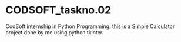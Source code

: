 # CODSOFT_taskno.02
CodSoft internship in Python Programming.
this is a Simple Calculator project done by me using python tkinter.
